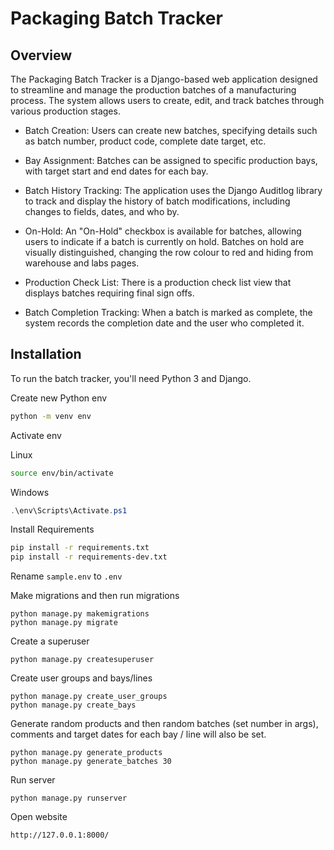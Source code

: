 # Packaging Batch Tracker

## Overview

The Packaging Batch Tracker is a Django-based web application designed to streamline and manage the production batches of a manufacturing process. The system allows users to create, edit, and track batches through various production stages.

* Batch Creation: Users can create new batches, specifying details such as batch number, product code, complete date target, etc.

* Bay Assignment: Batches can be assigned to specific production bays, with target start and end dates for each bay.

* Batch History Tracking: The application uses the Django Auditlog library to track and display the history of batch modifications, including changes to fields, dates, and who by.

* On-Hold: An "On-Hold" checkbox is available for batches, allowing users to indicate if a batch is currently on hold. Batches on hold are visually distinguished, changing the row colour to red and hiding from warehouse and labs pages.

* Production Check List: There is a production check list view that displays batches requiring final sign offs.

* Batch Completion Tracking: When a batch is marked as complete, the system records the completion date and the user who completed it.

## Installation

To run the batch tracker, you'll need Python 3 and Django. 

Create new Python env

```bash
python -m venv env
```

Activate env

Linux
```bash
source env/bin/activate
```

Windows
```ps1
.\env\Scripts\Activate.ps1
```

Install Requirements

```bash
pip install -r requirements.txt
pip install -r requirements-dev.txt
```

Rename ```sample.env``` to ```.env```

Make migrations and then run migrations
```
python manage.py makemigrations
python manage.py migrate
```

Create a superuser
```
python manage.py createsuperuser
```

Create user groups and bays/lines
```
python manage.py create_user_groups
python manage.py create_bays
```

Generate random products and then random batches (set number in args), comments and target dates for each bay / line will also be set.
```
python manage.py generate_products
python manage.py generate_batches 30
```

Run server
```
python manage.py runserver
```

Open website
```
http://127.0.0.1:8000/
```